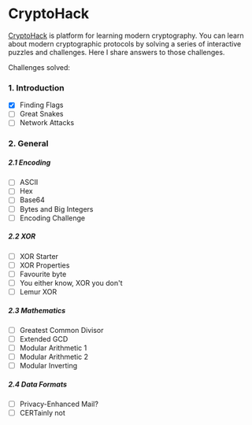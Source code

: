# CryptoHack
[CryptoHack](https://cryptohack.org/) is platform for learning modern cryptography. You can learn about modern cryptographic protocols by solving a series of interactive puzzles and challenges.
Here I share answers to those challenges.

Challenges solved:
### 1. Introduction
- [x] Finding Flags
- [ ] Great Snakes
- [ ] Network Attacks
### 2. General
##### 2.1 Encoding
- [ ] ASCII
- [ ] Hex
- [ ] Base64
- [ ] Bytes and Big Integers
- [ ] Encoding Challenge
##### 2.2 XOR
- [ ] XOR Starter
- [ ] XOR Properties
- [ ] Favourite byte
- [ ] You either know, XOR you don't
- [ ] Lemur XOR
##### 2.3 Mathematics
- [ ] Greatest Common Divisor
- [ ] Extended GCD
- [ ] Modular Arithmetic 1
- [ ] Modular Arithmetic 2
- [ ] Modular Inverting
##### 2.4 Data Formats
- [ ] Privacy-Enhanced Mail?
- [ ] CERTainly not
